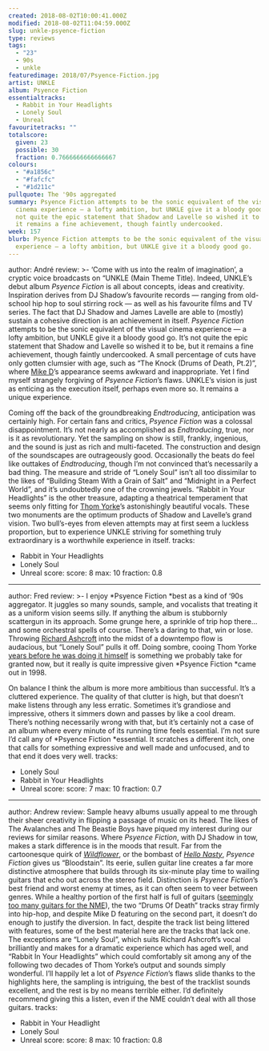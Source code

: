 ```yaml
---
created: 2018-08-02T10:00:41.000Z
modified: 2018-08-02T11:04:59.000Z
slug: unkle-psyence-fiction
type: reviews
tags:
  - "23"
  - 90s
  - unkle
featuredimage: 2018/07/Psyence-Fiction.jpg
artist: UNKLE
album: Psyence Fiction
essentialtracks:
  - Rabbit in Your Headlights
  - Lonely Soul
  - Unreal
favouritetracks: ""
totalscore:
  given: 23
  possible: 30
  fraction: 0.7666666666666667
colours:
  - "#a1856c"
  - "#fafcfc"
  - "#1d211c"
pullquote: The '90s aggregated
summary: Psyence Fiction attempts to be the sonic equivalent of the visual
  cinema experience — a lofty ambition, but UNKLE give it a bloody good go. It’s
  not quite the epic statement that Shadow and Lavelle so wished it to be, but
  it remains a fine achievement, though faintly undercooked.
week: 157
blurb: Psyence Fiction attempts to be the sonic equivalent of the visual cinema
  experience — a lofty ambition, but UNKLE give it a bloody good go.
---
```

author: André
review: >-
  ‘Come with us into the realm of imagination’, a cryptic voice broadcasts on
  “UNKLE (Main Theme Title). Indeed, UNKLE’s debut album *Psyence Fiction* is
  all about concepts, ideas and creativity. Inspiration derives from DJ Shadow’s
  favourite records — ranging from old-school hip hop to soul stirring rock — as
  well as his favourite films and TV series. The fact that DJ Shadow and James
  Lavelle are able to (mostly) sustain a cohesive direction is an achievement in
  itself. *Psyence Fiction* attempts to be the sonic equivalent of the visual
  cinema experience — a lofty ambition, but UNKLE give it a bloody good go. It’s
  not quite the epic statement that Shadow and Lavelle so wished it to be, but
  it remains a fine achievement, though faintly undercooked. A small percentage
  of cuts have only gotten clumsier with age, such as “The Knock (Drums of
  Death, Pt.2)”, where [Mike
  D](<reviews/beastie-boys-hello-nasty/>)’s appearance
  seems awkward and inappropriate. Yet I find myself strangely forgiving of
  *Psyence Fiction*’s flaws. UNKLE’s vision is just as enticing as the execution
  itself, perhaps even more so. It remains a unique experience.

  Coming off the back of the groundbreaking *Endtroducing*, anticipation was certainly high. For certain fans and critics, *Psyence Fiction* was a colossal disappointment. It’s not nearly as accomplished as *Endtroducing*, true, nor is it as revolutionary. Yet the sampling on show is still, frankly, ingenious, and the sound is just as rich and multi-faceted. The construction and design of the soundscapes are outrageously good. Occasionally the beats do feel like outtakes of *Endtroducing*, though I’m not convinced that’s necessarily a bad thing. The measure and stride of “Lonely Soul” isn’t all too dissimilar to the likes of “Building Steam With a Grain of Salt” and “Midnight in a Perfect World”, and it’s undoubtedly one of the crowning jewels. “Rabbit in Your Headlights” is the other treasure, adapting a theatrical temperament that seems only fitting for [Thom Yorke](<reviews/thom-yorke-the-eraser/>)’s astonishingly beautiful vocals. These two monuments are the optimum products of Shadow and Lavelle’s grand vision. Two bull’s-eyes from eleven attempts may at first seem a luckless proportion, but to experience UNKLE striving for something truly extraordinary is a worthwhile experience in itself.
tracks:
  - Rabbit in Your Headlights
  - ­­Lonely Soul
  - ­­Unreal
score:
  score: 8
  max: 10
  fraction: 0.8
---
author: Fred
review: >-
  I enjoy *Psyence Fiction *best as a kind of ‘90s aggregator. It juggles so
  many sounds, sample, and vocalists that treating it as a uniform vision seems
  silly. If anything the album is stubbornly scattergun in its approach. Some
  grunge here, a sprinkle of trip hop there… and some orchestral spells of
  course. There’s a daring to that, win or lose. Throwing [Richard
  Ashcroft](<reviews/the-verve-urban-hymns/>) into the
  midst of a downtempo flow is audacious, but “Lonely Soul” pulls it off. Doing
  sombre, cooing Thom Yorke [years before he was doing it
  himself](<reviews/thom-yorke-the-eraser/>) is something
  we probably take for granted now, but it really is quite impressive given
  *Psyence Fiction *came out in 1998.

  On balance I think the album is more more ambitious than successful. It’s a cluttered experience. The quality of that clutter is high, but that doesn’t make listens through any less erratic. Sometimes it’s grandiose and impressive, others it simmers down and passes by like a cool dream. There’s nothing necessarily wrong with that, but it’s certainly not a case of an album where every minute of its running time feels essential. I’m not sure I’d call any of *Psyence Fiction *essential. It scratches a different itch, one that calls for something expressive and well made and unfocused, and to that end it does very well.
tracks:
  - Lonely Soul
  - ­­Rabbit in Your Headlights
  - ­­Unreal
score:
  score: 7
  max: 10
  fraction: 0.7
---
author: Andrew
review: Sample heavy albums usually appeal to me through their sheer creativity
  in flipping a passage of music on its head. The likes of The Avalanches and
  The Beastie Boys have piqued my interest during our reviews for similar
  reasons. Where *Psyence Fiction*, with DJ Shadow in tow, makes a stark
  difference is in the moods that result. Far from the cartoonesque quirk of
  [*Wildflower*](<reviews/the-avalanches-wildflower/>), or
  the bombast of [*Hello
  Nasty*](<reviews/beastie-boys-hello-nasty/>), *Psyence
  Fiction* gives us “Bloodstain”. Its eerie, sullen guitar line creates a far
  more distinctive atmosphere that builds through its six-minute play time to
  wailing guitars that echo out across the stereo field. Distinction is *Psyence
  Fiction*’s best friend and worst enemy at times, as it can often seem to veer
  between genres. While a healthy portion of the first half is full of guitars
  ([seemingly too many guitars for the
  NME](<https://web.archive.org/web/20000615085934/http://www.nme.com/reviews/reviews/19980719150825reviews.html>)),
  the two “Drums Of Death” tracks stray firmly into hip-hop, and despite Mike D
  featuring on the second part, it doesn’t do enough to justify the diversion.
  In fact, despite the track list being littered with features, some of the best
  material here are the tracks that lack one. The exceptions are “Lonely Soul”,
  which suits Richard Ashcroft’s vocal brilliantly and makes for a dramatic
  experience which has aged well, and “Rabbit In Your Headlights” which could
  comfortably sit among any of the following two decades of Thom Yorke’s output
  and sounds simply wonderful. I’ll happily let a lot of *Psyence Fiction*’s
  flaws slide thanks to the highlights here, the sampling is intriguing, the
  best of the tracklist sounds excellent, and the rest is by no means terrible
  either. I’d definitely recommend giving this a listen, even if the NME
  couldn’t deal with all those guitars.
tracks:
  - Rabbit in Your Headlight
  - ­­Lonely Soul
  - ­­Unreal
score:
  score: 8
  max: 10
  fraction: 0.8
